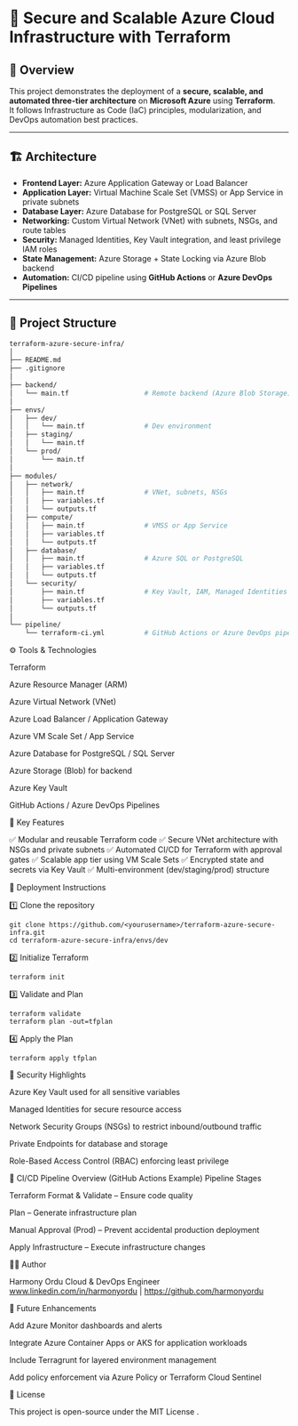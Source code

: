 # 🚀 Secure and Scalable Azure Cloud Infrastructure with Terraform

## 🧠 Overview
This project demonstrates the deployment of a **secure, scalable, and automated three-tier architecture** on **Microsoft Azure** using **Terraform**.  
It follows Infrastructure as Code (IaC) principles, modularization, and DevOps automation best practices.

---

## 🏗️ Architecture

- **Frontend Layer:** Azure Application Gateway or Load Balancer  
- **Application Layer:** Virtual Machine Scale Set (VMSS) or App Service in private subnets  
- **Database Layer:** Azure Database for PostgreSQL or SQL Server  
- **Networking:** Custom Virtual Network (VNet) with subnets, NSGs, and route tables  
- **Security:** Managed Identities, Key Vault integration, and least privilege IAM roles  
- **State Management:** Azure Storage + State Locking via Azure Blob backend  
- **Automation:** CI/CD pipeline using **GitHub Actions** or **Azure DevOps Pipelines**

---

## 📁 Project Structure


```bash
terraform-azure-secure-infra/
│
├── README.md
├── .gitignore
│
├── backend/
│   └── main.tf                   # Remote backend (Azure Blob Storage)
│
├── envs/
│   ├── dev/
│   │   └── main.tf               # Dev environment
│   ├── staging/
│   │   └── main.tf
│   └── prod/
│       └── main.tf
│
├── modules/
│   ├── network/
│   │   ├── main.tf               # VNet, subnets, NSGs
│   │   ├── variables.tf
│   │   └── outputs.tf
│   ├── compute/
│   │   ├── main.tf               # VMSS or App Service
│   │   ├── variables.tf
│   │   └── outputs.tf
│   ├── database/
│   │   ├── main.tf               # Azure SQL or PostgreSQL
│   │   ├── variables.tf
│   │   └── outputs.tf
│   └── security/
│       ├── main.tf               # Key Vault, IAM, Managed Identities
│       ├── variables.tf
│       └── outputs.tf
│
└── pipeline/
    └── terraform-ci.yml          # GitHub Actions or Azure DevOps pipeline
```

⚙️ Tools & Technologies

Terraform

Azure Resource Manager (ARM)

Azure Virtual Network (VNet)

Azure Load Balancer / Application Gateway

Azure VM Scale Set / App Service

Azure Database for PostgreSQL / SQL Server

Azure Storage (Blob) for backend

Azure Key Vault

GitHub Actions / Azure DevOps Pipelines

🧩 Key Features

✅ Modular and reusable Terraform code
✅ Secure VNet architecture with NSGs and private subnets
✅ Automated CI/CD for Terraform with approval gates
✅ Scalable app tier using VM Scale Sets
✅ Encrypted state and secrets via Key Vault
✅ Multi-environment (dev/staging/prod) structure


🧱 Deployment Instructions

1️⃣ Clone the repository
```
git clone https://github.com/<yourusername>/terraform-azure-secure-infra.git
cd terraform-azure-secure-infra/envs/dev
```

2️⃣ Initialize Terraform

```
terraform init
```

3️⃣ Validate and Plan
```
terraform validate
terraform plan -out=tfplan
```
4️⃣ Apply the Plan
```
terraform apply tfplan
```


🔐 Security Highlights

Azure Key Vault used for all sensitive variables

Managed Identities for secure resource access

Network Security Groups (NSGs) to restrict inbound/outbound traffic

Private Endpoints for database and storage

Role-Based Access Control (RBAC) enforcing least privilege



🧰 CI/CD Pipeline Overview (GitHub Actions Example)
Pipeline Stages

Terraform Format & Validate – Ensure code quality

Plan – Generate infrastructure plan

Manual Approval (Prod) – Prevent accidental production deployment

Apply Infrastructure – Execute infrastructure changes


🧑‍💻 Author

Harmony Ordu
Cloud & DevOps Engineer
www.linkedin.com/in/harmonyordu | https://github.com/harmonyordu


🚀 Future Enhancements

Add Azure Monitor dashboards and alerts

Integrate Azure Container Apps or AKS for application workloads

Include Terragrunt for layered environment management

Add policy enforcement via Azure Policy or Terraform Cloud Sentinel


📜 License

This project is open-source under the MIT License
.
 
